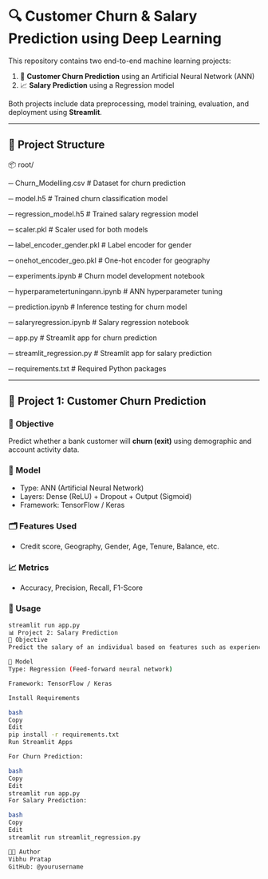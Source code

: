 # 🔍 Customer Churn & Salary Prediction using Deep Learning

This repository contains two end-to-end machine learning projects:

1. 🧠 **Customer Churn Prediction** using an Artificial Neural Network (ANN)
2. 📈 **Salary Prediction** using a Regression model

Both projects include data preprocessing, model training, evaluation, and deployment using **Streamlit**.

---

## 📂 Project Structure

📦 root/

─ Churn_Modelling.csv # Dataset for churn prediction

─ model.h5 # Trained churn classification model

─ regression_model.h5 # Trained salary regression model

─ scaler.pkl # Scaler used for both models

─ label_encoder_gender.pkl # Label encoder for gender

─ onehot_encoder_geo.pkl # One-hot encoder for geography

─ experiments.ipynb # Churn model development notebook

─ hyperparametertuningann.ipynb # ANN hyperparameter tuning

─ prediction.ipynb # Inference testing for churn model

─ salaryregression.ipynb # Salary regression notebook

─ app.py # Streamlit app for churn prediction

─ streamlit_regression.py # Streamlit app for salary prediction

─ requirements.txt # Required Python packages

---

## 🧠 Project 1: Customer Churn Prediction

### 📌 Objective
Predict whether a bank customer will **churn (exit)** using demographic and account activity data.

### 🔧 Model
- Type: ANN (Artificial Neural Network)
- Layers: Dense (ReLU) + Dropout + Output (Sigmoid)
- Framework: TensorFlow / Keras

### 🗂 Features Used
- Credit score, Geography, Gender, Age, Tenure, Balance, etc.

### 📈 Metrics
- Accuracy, Precision, Recall, F1-Score

### 🚀 Usage
```bash
streamlit run app.py
📊 Project 2: Salary Prediction
📌 Objective
Predict the salary of an individual based on features such as experience and domain.

🔧 Model
Type: Regression (Feed-forward neural network)

Framework: TensorFlow / Keras

Install Requirements

bash
Copy
Edit
pip install -r requirements.txt
Run Streamlit Apps

For Churn Prediction:

bash
Copy
Edit
streamlit run app.py
For Salary Prediction:

bash
Copy
Edit
streamlit run streamlit_regression.py

👨‍💻 Author
Vibhu Pratap
GitHub: @yourusername

